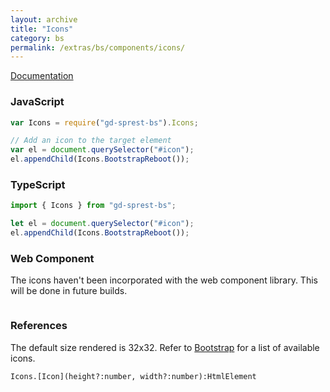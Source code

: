 ```yaml
---
layout: archive
title: "Icons"
category: bs
permalink: /extras/bs/components/icons/
---
```

[Documentation](https://icons.getbootstrap.com/)

<div id="icon"></div>

### JavaScript
```js
var Icons = require("gd-sprest-bs").Icons;

// Add an icon to the target element
var el = document.querySelector("#icon");
el.appendChild(Icons.BootstrapReboot());
```

### TypeScript

```ts
import { Icons } from "gd-sprest-bs";

let el = document.querySelector("#icon");
el.appendChild(Icons.BootstrapReboot());
```

### Web Component

The icons haven't been incorporated with the web component library. This will be done in future builds.
<!-- TODO -->

```html
```

### References

The default size rendered is 32x32. Refer to [Bootstrap](https://icons.getbootstrap.com/) for a list of available icons.

```
Icons.[Icon](height?:number, width?:number):HtmlElement
```

<script type="text/javascript" src="https://unpkg.com/gd-sprest-bs/dist/gd-sprest-bs-icons.js"></script>
<script type="text/javascript">
    // Wait for the window to be loaded
    window.addEventListener("load", function() {
        // Add an icon to the target element
        var el = document.querySelector("#icon");
        el ? el.appendChild($REST.Icons.BootstrapReboot()) : null;
    });
</script>